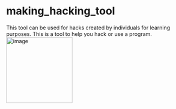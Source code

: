 # making_hacking_tool
This tool can be used for hacks created by individuals for learning purposes.
This is a tool to help you hack or use a program.
<img width="176" alt="image" src="https://github.com/Chanproheal/making_hacking_tool/assets/105531901/d1e2a6a1-bdf3-4395-acf5-6dbd66876d43">
